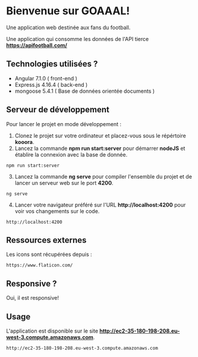 # Bienvenue sur GOAAAL!
Une application web destinée aux fans du football.

Une application qui consomme les données de l'API tierce **https://apifootball.com/**


## Technologies utilisées ?
* Angular 7.1.0 ( front-end )
* Express.js 4.16.4 ( back-end )
* mongoose 5.4.1 ( Base de données orientée documents ) 

## Serveur de développement

Pour lancer le projet en mode développement :
1. Clonez le projet sur votre ordinateur et placez-vous sous le répértoire **kooora**.
2. Lancez la commande **npm run start:server** pour démarrer **nodeJS** et établire la connexion avec la base de donnée.
```
npm run start:server
```
3. Lancez la commande **ng serve** pour compiler l'ensemble du projet et de lancer un serveur web sur le port **4200**.
```
ng serve
```
4. Lancer votre navigateur préféré sur l'URL **http://localhost:4200** pour voir vos changements sur le code.
```
http://localhost:4200
```
## Ressources externes
Les icons sont récupérées depuis :
```
https://www.flaticon.com/
```

## Responsive ?
Oui, il est responsive!

## Usage
L'application est disponible sur le site **http://ec2-35-180-198-208.eu-west-3.compute.amazonaws.com**.
```
http://ec2-35-180-198-208.eu-west-3.compute.amazonaws.com
```

